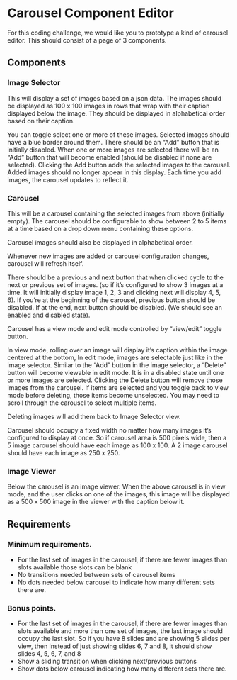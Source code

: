 # Carousel Component Editor
For this coding challenge, we would like you to prototype a kind of carousel editor. This should consist of a page of 3 components.

## Components
### Image Selector
This will display a set of images based on a json data. The images should be displayed as 100 x 100 images in rows that wrap with their caption displayed below the image. They should be displayed in alphabetical order based on their caption.

You can toggle select one or more of these images. Selected images should have a blue border around them. There should be an “Add” button that is initially disabled. When one or more images are selected there will be an “Add” button that will become enabled (should be disabled if none are selected). Clicking the Add button adds the selected images to the carousel. Added images should no longer appear in this display. Each time you add images, the carousel updates to reflect it.

### Carousel
This will be a carousel containing the selected images from above (initially empty).
The carousel should be configurable to show between 2 to 5 items at a time based on a drop down menu containing these options.

Carousel images should also be displayed in alphabetical order.

Whenever new images are added or carousel configuration changes, carousel will refresh itself.

There should be a previous and next button that when clicked cycle to the next or previous set of images. (so if it’s configured to show 3 images at a time. It will initially display image 1, 2, 3 and clicking next will display 4, 5, 6). If you’re at the beginning of the carousel, previous button should be disabled. If at the end, next button should be disabled. (We should see an enabled and disabled state).

Carousel has a view mode and edit mode controlled by “view/edit” toggle button.

In view mode, rolling over an image will display it’s caption within the image centered at the bottom,
In edit mode, images are selectable just like in the image selector. Similar to the “Add” button in the image selector, a “Delete” button will become viewable in edit mode. It is in a disabled state until one or more images are selected. Clicking the Delete button will remove those images from the carousel. If items are selected and you toggle back to view mode before deleting, those items become unselected. You may need to scroll through the carousel to select multiple items.

Deleting images will add them back to Image Selector view.

Carousel should occupy a fixed width no matter how many images it’s configured to display at once. So if carousel area is 500 pixels wide, then a 5 image carousel should have each image as 100 x 100. A 2 image carousel should have each image as 250 x 250.

### Image Viewer
Below the carousel is an image viewer. When the above carousel is in view mode, and the user clicks on one of the images, this image will be displayed as a 500 x 500 image in the viewer with the caption below it.

## Requirements

### Minimum requirements.
- For the last set of images in the carousel, if there are fewer images than slots available those slots can be blank
- No transitions needed between sets of carousel items
- No dots needed below carousel to indicate how many different sets there are.

### Bonus points.
- For the last set of images in the carousel, if there are fewer images than slots available and more than one set of images, the last image should occupy the last slot. So if you have 8 slides and are showing 5 slides per view, then instead of just showing slides 6, 7 and 8, it should show slides 4, 5, 6, 7, and 8
- Show a sliding transition when clicking next/previous buttons
- Show dots below carousel indicating how many different sets there are.

